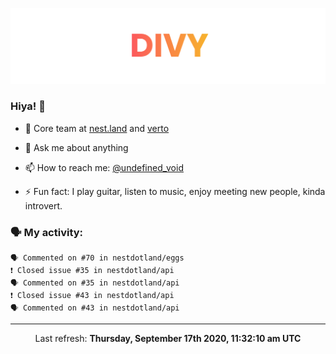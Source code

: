 
![](https://github.com/divy-work/divy-work/raw/master/assets/divy.png)

### Hiya! 👋

- 🔭 Core team at [nest.land](https://github.com/nestdotland/nest.land) and [verto](https://github.com/useverto/verto)

- 💬 Ask me about anything

- 📫 How to reach me: [@undefined_void](https://instagram.com/divy.exe)

- ⚡ Fun fact: I play guitar, listen to music, enjoy meeting new people, kinda introvert.

### 🗣 My activity:

```
🗣 Commented on #70 in nestdotland/eggs
❗️ Closed issue #35 in nestdotland/api
🗣 Commented on #35 in nestdotland/api
❗️ Closed issue #43 in nestdotland/api
🗣 Commented on #43 in nestdotland/api
```

------------
<p align="center">Last refresh: <b>Thursday, September 17th 2020, 11:32:10 am UTC</b></p>
